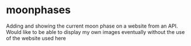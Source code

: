 # moonphases
Adding and showing the current moon phase on a website from an API. Would like to be able to display my own images eventually without the use of the website used here
